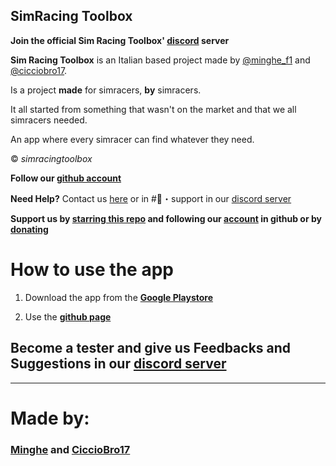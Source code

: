 ## SimRacing Toolbox

**Join the official Sim Racing Toolbox' [discord](https://discord.gg/E9rQ5yNUyT) server**


**Sim Racing Toolbox** is an Italian based project made by [@minghe_f1](https://linktr.ee/minghef1) and [@cicciobro17](https://github.com/CiccioBro17). 

Is a project **made** for simracers, **by** simracers. 

It all started from something that wasn't on the market and that we all simracers needed. 

An app where every simracer can find whatever they need. 

© *simracingtoolbox*

**Follow our [github account](https://github.com/simracingtoolbox/)**

**Need Help?**
Contact us [here](mailto:simracingtoolbox@gmail.com) or in #🎫・support in our [discord server](https://discord.gg/E9rQ5yNUyT)

**Support us by [starring this repo](https://github.com/simracingtoolbox/simracingtoolbox) and following our [account](https://github.com/simracingtoolbox) in github or by [donating](https://www.paypal.com/donate/?hosted_button_id=D8K22MAX98ZWC)**


# How to use the app

1. Download the app from the [**Google Playstore**](play.google.com/store/apps/details?id=com.simracing.toolbox)

2. Use the [**github page**](simracingtoolbox.github.io)

## Become a tester and give us Feedbacks and Suggestions in our [discord server](https://discord.gg/E9rQ5yNUyT)

---

# Made by:
### [Minghe](linktr.ee/minghef1) and [CiccioBro17](github.com/CiccioBro17)

